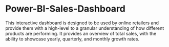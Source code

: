 # Power-BI-Sales-Dashboard
This interactive dashboard is designed to be used by online retailers and provide them with a high-level to a granular understanding of how different products are performing. It provides an overview of total sales, with the ability to showcase yearly, quarterly, and monthly growth rates.
